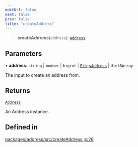 ```yaml
---
editUrl: false
next: false
prev: false
title: "createAddress"
---
```


> **createAddress**(`address`): [`Address`](/reference/tevm/address/classes/address/)

## Parameters

• **address**: `string` \| `number` \| `bigint` \| [`EthjsAddress`](/reference/tevm/utils/classes/ethjsaddress/) \| `Uint8Array`

The input to create an address from.

## Returns

[`Address`](/reference/tevm/address/classes/address/)

An Address instance.

## Defined in

[packages/address/src/createAddress.js:26](https://github.com/evmts/tevm-monorepo/blob/main/packages/address/src/createAddress.js#L26)
